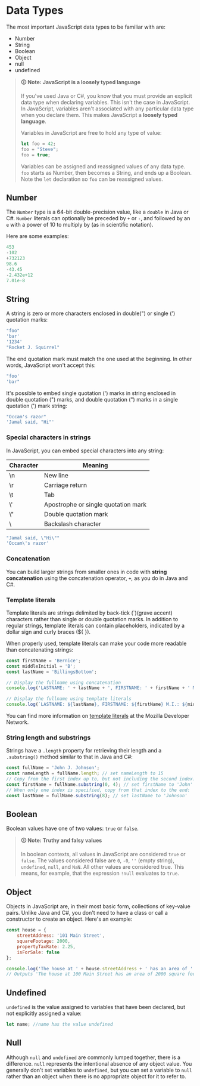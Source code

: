 # Data Types

The most important JavaScript data types to be familiar with are:

-   Number
-   String
-   Boolean
-   Object
-   null
-   undefined

>**🛈 Note: JavaScript is a loosely typed language**
>
>If you've used Java or C#, you know that you must provide an explicit data type when declaring variables. This isn't the case in JavaScript. In JavaScript, variables aren't associated with any particular data type when you declare them. This makes JavaScript a **loosely typed language**.
>
>Variables in JavaScript are free to hold any type of value:
>
>```js
>let foo = 42;
>foo = "Steve";
>foo = true;
>```
>
>Variables can be assigned and reassigned values of any data type. `foo` starts as Number, then becomes a String, and ends up a Boolean. Note the `let` declaration so `foo` can be reassigned values.

## Number

The `Number` type is a 64-bit double-precision value, like a `double` in Java or C#. `Number` literals can optionally be preceded by `+` or `-`, and followed by an `e` with a power of 10 to multiply by (as in scientific notation).

Here are some examples:

```js
453
-102
+732123
98.6
-43.45
-2.432e+12
7.01e-8
```

## String

A string is zero or more characters enclosed in double(") or single (') quotation marks:

```js
"foo"
'bar'
'1234'
"Rocket J. Squirrel"
```

The end quotation mark must match the one used at the beginning. In other words, JavaScript won't accept this:

```js
"foo'
'bar"
```

It's possible to embed single quotation (') marks in string enclosed in double quotation (") marks, and double quotation (") marks in a single quotation (') mark string:

```js
"Occam's razor"
'Jamal said, "Hi"'
```

### Special characters in strings

In JavaScript, you can embed special characters into any string:

| **Character** | **Meaning**                         |
| ------------- | ----------------------------------- |
| \\n            | New line                            |
| \\r            | Carriage return                     |
| \\t            | Tab                                 |
| \\'            | Apostrophe or single quotation mark |
| \\"            | Double quotation mark               |
| \\             | Backslash character                 |

```js
"Jamal said, \"Hi\""
'Occam\'s razor'
```

### Concatenation

You can build larger strings from smaller ones in code with **string concatenation** using the concatenation operator, `+`, as you do in Java and C#.

### Template literals

Template literals are strings delimited by back-tick (`)(grave accent) characters rather than single or double quotation marks. In addition to regular strings, template literals can contain placeholders, indicated by a dollar sign and curly braces (${ }).

When properly used, template literals can make your code more readable than concatenating strings:

```js
const firstName = 'Bernice';
const middleInitial = 'B';
const lastName = 'BillingsBottom';

// Display the fullname using concatenation
console.log('LASTNAME: ' + lastName + ', FIRSTNAME: ' + firstName + ' M.I.: ' + middleInitial);

// Display the fullname using template literals
console.log(`LASTNAME: ${lastName}, FIRSTNAME: ${firstName} M.I.: ${middleInitial}`);
```

You can find more information on [template literals](https://developer.mozilla.org/en-US/docs/Web/JavaScript/Reference/Template_literals) at the Mozilla Developer Network.

### String length and substrings

Strings have a `.length` property for retrieving their length and a `.substring()` method similar to that in Java and C#:

```js
const fullName = 'John J. Johnson';
const nameLength = fullName.length; // set nameLength to 15
// Copy from the first index up to, but not including the second index:
const firstName = fullName.substring(0, 4); // set firstName to 'John'
// When only one index is specified, copy from that index to the end:
const lastName = fullName.substring(8); // set lastName to 'Johnson'
```

## Boolean

Boolean values have one of two values: `true` or `false`.

>**🛈 Note: Truthy and falsy values**
>
>In boolean contexts, all values in JavaScript are considered `true` or `false`. The values considered false are `0`, `-0`, `''` (empty string), `undefined`, `null`, and `NaN`. All other values are considered true. This means, for example, that the expression `!null` evaluates to `true`.

## Object

Objects in JavaScript are, in their most basic form, collections of key-value pairs. Unlike Java and C#, you don't need to have a class or call a constructor to create an object. Here's an example:

```js
const house = {
    streetAddress: '101 Main Street',
    squareFootage: 2000,
    propertyTaxRate: 2.25,
    isForSale: false
};

console.log('The house at ' + house.streetAddress + ' has an area of ' + house.squareFootage + ' square feet.';
// Outputs 'The house at 100 Main Street has an area of 2000 square feet.'
```

## Undefined

`undefined` is the value assigned to variables that have been declared, but not explicitly assigned a value:

```js
let name; //name has the value undefined
```

## Null

Although `null` and `undefined` are commonly lumped together, there is a difference. `null` represents the intentional absence of any object value. You generally don't set variables to `undefined`, but you can set a variable to `null` rather than an object when there is no appropriate object for it to refer to.